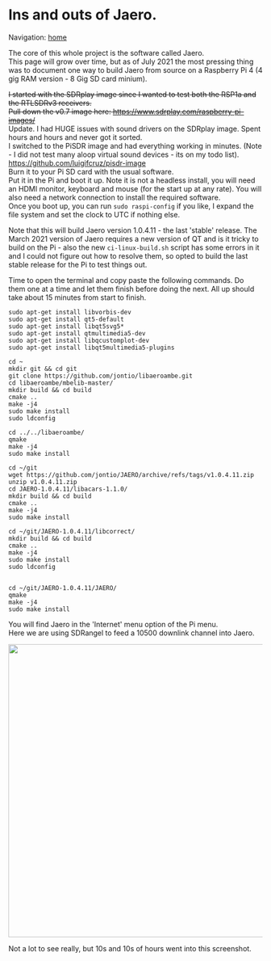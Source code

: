 # Ins and outs of Jaero.   
   
Navigation: [home](README.md)  

The core of this whole project is the software called Jaero.  
This page will grow over time, but as of July 2021 the most pressing thing was to document one way to build Jaero from source on a Raspberry Pi 4 (4 gig RAM version - 8 Gig SD card minium).   
    
~~I started with the SDRplay image since I wanted to test both the RSP1a and the RTLSDRv3 receivers.    
Pull down the v0.7 image here: <https://www.sdrplay.com/raspberry-pi-images/>~~  
Update. I had HUGE issues with sound drivers on the SDRplay image. Spent hours and hours and never got it sorted.   
I switched to the PiSDR image and had everything working in minutes. (Note - I did not test many aloop virtual sound devices - its on my todo list).  
<https://github.com/luigifcruz/pisdr-image>  
Burn it to your Pi SD card with the usual software.   
Put it in the Pi and boot it up. Note it is not a headless install, you will need an HDMI monitor, keyboard and mouse (for the start up at any rate). You will also need a network connection to install the required software.   
Once you boot up, you can run ```sudo raspi-config``` if you like, I expand the file system and set the clock to UTC if nothing else.    

Note that this will build Jaero version 1.0.4.11 - the last 'stable' release. The March 2021 version of Jaero requires a new version of QT and is it tricky to build on the Pi - also the new `ci-linux-build.sh` script has some errors in it and I could not figure out how to resolve them, so opted to build the last stable release for the Pi to test things out.  

Time to open the terminal and copy paste the following commands. Do them one at a time and let them finish before doing the next. All up should take about 15 minutes from start to finish.   
    
    sudo apt-get install libvorbis-dev   
    sudo apt-get install qt5-default  
    sudo apt-get install libqt5svg5*  
    sudo apt-get install qtmultimedia5-dev  
    sudo apt-get install libqcustomplot-dev  
    sudo apt-get install libqt5multimedia5-plugins  
    
    cd ~  
    mkdir git && cd git  
    git clone https://github.com/jontio/libaeroambe.git  
    cd libaeroambe/mbelib-master/  
    mkdir build && cd build  
    cmake ..  
    make -j4  
    sudo make install  
    sudo ldconfig  
    
    cd ../../libaeroambe/  
    qmake  
    make -j4  
    sudo make install  
    
    cd ~/git  
    wget https://github.com/jontio/JAERO/archive/refs/tags/v1.0.4.11.zip  
    unzip v1.0.4.11.zip  
    cd JAERO-1.0.4.11/libacars-1.1.0/  
    mkdir build && cd build  
    cmake ..  
    make -j4  
    sudo make install  

    cd ~/git/JAERO-1.0.4.11/libcorrect/  
    mkdir build && cd build  
    cmake ..  
    make -j4  
    sudo make install  
    sudo ldconfig  


    cd ~/git/JAERO-1.0.4.11/JAERO/  
    qmake  
    make -j4  
    sudo make install  
   
   
You will find Jaero in the 'Internet' menu option of the Pi menu.  
Here we are using SDRangel to feed a 10500 downlink channel into Jaero.  
  
<img src="https://raw.githubusercontent.com/thebaldgeek/thebaldgeek.github.io/main/img/jareoonlinux.PNG" height="580">  
     
Not a lot to see really, but 10s and 10s of hours went into this screenshot.
